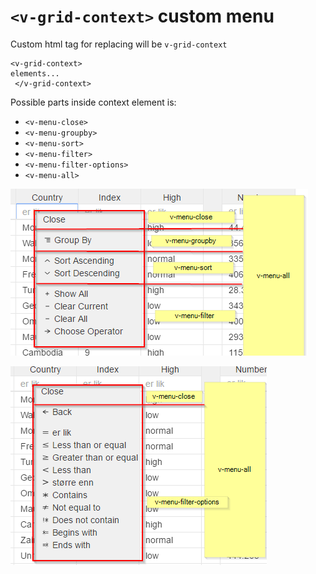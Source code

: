 # ```<v-grid-context>``` custom menu


Custom html tag for replacing will be ```v-grid-context```

```
<v-grid-context>
elements...
 </v-grid-context>
```

Possible parts inside context element is:

* ```<v-menu-close>```
* ```<v-menu-groupby>```
* ```<v-menu-sort>```
* ```<v-menu-filter>```
* ```<v-menu-filter-options>```
* ```<v-menu-all>```


![](../vgridanimation/v-menu-main-types.png)

![](../vgridanimation/v-menu-main-filter-types.png)